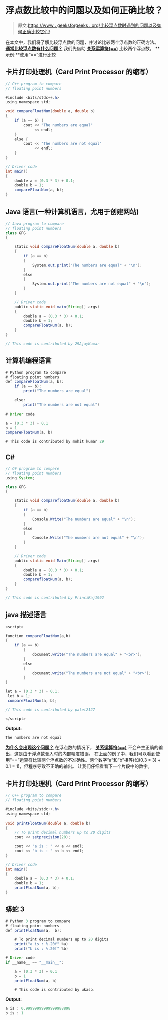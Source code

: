 # 浮点数比较中的问题以及如何正确比较？

> 原文:[https://www . geeksforgeeks . org/比较浮点数时遇到的问题以及如何正确比较它们/](https://www.geeksforgeeks.org/problem-in-comparing-floating-point-numbers-and-how-to-compare-them-correctly/)

在本文中，我们将了解比较浮点数的问题，并讨论比较两个浮点数的正确方法。
**<u>通常比较浮点数有什么问题？</u>**
我们先借助 [**关系运算符(==)**](https://www.geeksforgeeks.org/java-relational-operators-with-examples/) 比较两个浮点数。
**示例:**使用“==”进行比较

## 卡片打印处理机（Card Print Processor 的缩写）

```java
// C++ program to compare
// floating point numbers

#include <bits/stdc++.h>
using namespace std;

void compareFloatNum(double a, double b)
{
    if (a == b) {
        cout << "The numbers are equal"
             << endl;
    }
    else {
        cout << "The numbers are not equal"
             << endl;
    }
}

// Driver code
int main()
{
    double a = (0.3 * 3) + 0.1;
    double b = 1;
    compareFloatNum(a, b);
}
```

## Java 语言(一种计算机语言，尤用于创建网站)

```java
// Java program to compare
// floating point numbers
class GFG
{

    static void compareFloatNum(double a, double b)
    {
        if (a == b)
        {
            System.out.print("The numbers are equal" + "\n");
        }
        else
        {
            System.out.print("The numbers are not equal" + "\n");
        }
    }

    // Driver code
    public static void main(String[] args)
    {
        double a = (0.3 * 3) + 0.1;
        double b = 1;
        compareFloatNum(a, b);
    }
}

// This code is contributed by 29AjayKumar
```

## 计算机编程语言

```java
# Python program to compare
# floating point numbers
def compareFloatNum(a, b):
    if (a == b):
        print("The numbers are equal")

    else:
        print("The numbers are not equal")

# Driver code

a = (0.3 * 3) + 0.1
b = 1
compareFloatNum(a, b)

# This code is contributed by mohit kumar 29
```

## C#

```java
// C# program to compare
// floating point numbers
using System;

class GFG
{

    static void comparefloatNum(double a, double b)
    {
        if (a == b)
        {
            Console.Write("The numbers are equal" + "\n");
        }
        else
        {
            Console.Write("The numbers are not equal" + "\n");
        }
    }

    // Driver code
    public static void Main(String[] args)
    {
        double a = (0.3 * 3) + 0.1;
        double b = 1;
        comparefloatNum(a, b);
    }
}

// This code is contributed by PrinciRaj1992
```

## java 描述语言

```java
<script>

function compareFloatNum(a,b)
{
    if (a == b)
        {
            document.write("The numbers are equal" + "<br>");
        }
        else
        {
            document.write("The numbers are not equal" + "<br>");
        }
}

let a = (0.3 * 3) + 0.1;
 let b = 1;
 compareFloatNum(a, b);

// This code is contributed by patel2127

</script>
```

**Output:** 

```java
The numbers are not equal
```

**<u>为什么会出现这个问题？</u>**
在浮点数的情况下， [**关系运算符(==)**](https://www.geeksforgeeks.org/java-relational-operators-with-examples/) 不会产生正确的输出，这是由于浮点数舍入时的内部精度错误。
在上面的例子中，我们可以看到使用“==”运算符比较两个浮点数的不准确性。两个数字“a”和“b”相等(如(0.3 * 3) + 0.1 = 1)，但程序导致不正确的输出。
让我们仔细看看下一个片段中的数字。

## 卡片打印处理机（Card Print Processor 的缩写）

```java
// C++ program to compare
// floating point numbers

#include <bits/stdc++.h>
using namespace std;

void printFloatNum(double a, double b)
{
    // To print decimal numbers up to 20 digits
    cout << setprecision(20);

    cout << "a is : " << a << endl;
    cout << "b is : " << b << endl;
}

// Driver code
int main()
{
    double a = (0.3 * 3) + 0.1;
    double b = 1;
    printFloatNum(a, b);
}
```

## 蟒蛇 3

```java
# Python 3 program to compare
# floating point numbers
def printFloatNum(a,  b):

    # To print decimal numbers up to 20 digits
    print("a is : %.20f" %a)
    print("b is : %.20f" %b)

# Driver code
if __name__ == "__main__":

    a = (0.3 * 3) + 0.1
    b = 1
    printFloatNum(a, b)

    # This code is contributed by ukasp.
```

**Output:** 

```java
a is : 0.99999999999999988898
b is : 1
```